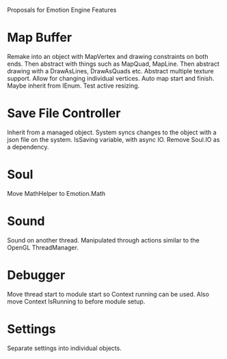 Proposals for Emotion Engine Features


# Map Buffer

Remake into an object with MapVertex and drawing constraints on both ends.
Then abstract with things such as MapQuad, MapLine.
Then abstract drawing with a DrawAsLines, DrawAsQuads etc.
Abstract multiple texture support.
Allow for changing individual vertices.
Auto map start and finish.
Maybe inherit from IEnum.
Test active resizing.

# Save File Controller

Inherit from a managed object.
System syncs changes to the object with a json file on the system.
IsSaving variable, with async IO.
Remove Soul.IO as a dependency.

# Soul

Move MathHelper to Emotion.Math

# Sound

Sound on another thread.
Manipulated through actions similar to the OpenGL ThreadManager.

# Debugger

Move thread start to module start so Context running can be used. Also move Context IsRunning to before module setup.

# Settings

Separate settings into individual objects.